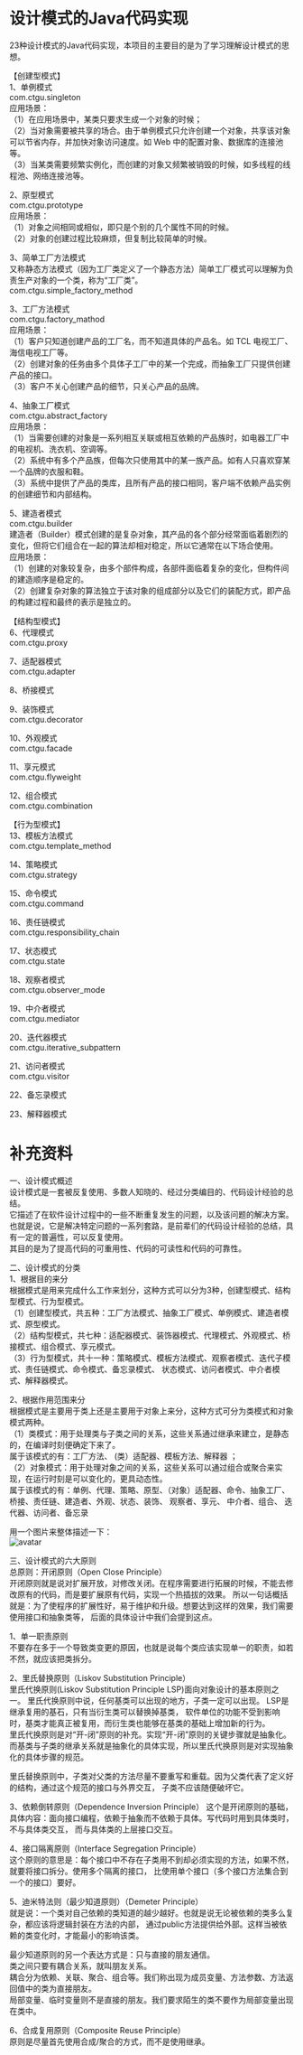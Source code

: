 # 设计模式的Java代码实现   
23种设计模式的Java代码实现，本项目的主要目的是为了学习理解设计模式的思想。  
 
【创建型模式】     
1、单例模式   
com.ctgu.singleton  
应用场景：  
（1）在应用场景中，某类只要求生成一个对象的时候；  
（2）当对象需要被共享的场合。由于单例模式只允许创建一个对象，共享该对象可以节省内存，并加快对象访问速度。如 Web 中的配置对象、数据库的连接池等。  
（3）当某类需要频繁实例化，而创建的对象又频繁被销毁的时候，如多线程的线程池、网络连接池等。  

2、原型模式    
com.ctgu.prototype       
应用场景：   
（1）对象之间相同或相似，即只是个别的几个属性不同的时候。  
（2）对象的创建过程比较麻烦，但复制比较简单的时候。  

3、简单工厂方法模式     
又称静态方法模式（因为工厂类定义了一个静态方法）简单工厂模式可以理解为负责生产对象的一个类，称为“工厂类”。   
com.ctgu.simple_factory_method  

3、工厂方法模式    
com.ctgu.factory_mathod    
应用场景：   
（1）客户只知道创建产品的工厂名，而不知道具体的产品名。如 TCL 电视工厂、海信电视工厂等。  
（2）创建对象的任务由多个具体子工厂中的某一个完成，而抽象工厂只提供创建产品的接口。  
（3）客户不关心创建产品的细节，只关心产品的品牌。  

4、抽象工厂模式    
com.ctgu.abstract_factory     
应用场景：   
（1）当需要创建的对象是一系列相互关联或相互依赖的产品族时，如电器工厂中的电视机、洗衣机、空调等。  
（2）系统中有多个产品族，但每次只使用其中的某一族产品。如有人只喜欢穿某一个品牌的衣服和鞋。  
（3）系统中提供了产品的类库，且所有产品的接口相同，客户端不依赖产品实例的创建细节和内部结构。  

5、建造者模式     
com.ctgu.builder      
建造者（Builder）模式创建的是复杂对象，其产品的各个部分经常面临着剧烈的变化，但将它们组合在一起的算法却相对稳定，所以它通常在以下场合使用。  
应用场景：   
（1）创建的对象较复杂，由多个部件构成，各部件面临着复杂的变化，但构件间的建造顺序是稳定的。  
（2）创建复杂对象的算法独立于该对象的组成部分以及它们的装配方式，即产品的构建过程和最终的表示是独立的。  


【结构型模式】    
6、代理模式   
com.ctgu.proxy    

7、适配器模式  
com.ctgu.adapter  

8、桥接模式  

9、装饰模式  
com.ctgu.decorator  

10、外观模式  
com.ctgu.facade  

11、享元模式  
com.ctgu.flyweight  

12、组合模式  
com.ctgu.combination  


【行为型模式】   
13、模板方法模式   
com.ctgu.template_method  

14、策略模式   
com.ctgu.strategy  

15、命令模式   
com.ctgu.command  

16、责任链模式   
com.ctgu.responsibility_chain  

17、状态模式    
com.ctgu.state  

18、观察者模式   
com.ctgu.observer_mode  

19、中介者模式   
com.ctgu.mediator  

20、迭代器模式   
com.ctgu.iterative_subpattern  

21、访问者模式   
com.ctgu.visitor

22、备忘录模式    

 
23、解释器模式    


# 补充资料          
一、设计模式概述  
设计模式是一套被反复使用、多数人知晓的、经过分类编目的、代码设计经验的总结。  
它描述了在软件设计过程中的一些不断重复发生的问题，以及该问题的解决方案。  
也就是说，它是解决特定问题的一系列套路，是前辈们的代码设计经验的总结，具有一定的普遍性，可以反复使用。  
其目的是为了提高代码的可重用性、代码的可读性和代码的可靠性。  

二、设计模式的分类  
1、根据目的来分  
根据模式是用来完成什么工作来划分，这种方式可以分为3种，创建型模式、结构型模式、行为型模式。  
（1）创建型模式，共五种：工厂方法模式、抽象工厂模式、单例模式、建造者模式、原型模式。    
（2）结构型模式，共七种：适配器模式、装饰器模式、代理模式、外观模式、桥接模式、组合模式、享元模式。    
（3）行为型模式，共十一种：策略模式、模板方法模式、观察者模式、迭代子模式、责任链模式、命令模式、备忘录模式、
状态模式、访问者模式、中介者模式、解释器模式。    

2、根据作用范围来分  
根据模式是主要用于类上还是主要用于对象上来分，这种方式可分为类模式和对象模式两种。  
（1）类模式：用于处理类与子类之间的关系，这些关系通过继承来建立，是静态的，在编译时刻便确定下来了。  
属于该模式的有：工厂方法、	(类）适配器、模板方法、解释器 ；   
（2）对象模式：用于处理对象之间的关系，这些关系可以通过组合或聚合来实现，在运行时刻是可以变化的，更具动态性。  
属于该模式的有：单例、代理、策略、原型、（对象）适配器、命令、抽象工厂、桥接、责任链、建造者、外观、状态、装饰、
	观察者、享元、	中介者、组合、	迭代器、访问者、备忘录    
	
用一个图片来整体描述一下：  
![avatar](img/design_pattern.jpg)

三、设计模式的六大原则  
总原则：开闭原则（Open Close Principle）    
开闭原则就是说对扩展开放，对修改关闭。在程序需要进行拓展的时候，不能去修改原有的代码，而是要扩展原有代码，实现一个热插拔的效果。
所以一句话概括就是：为了使程序的扩展性好，易于维护和升级。想要达到这样的效果，我们需要使用接口和抽象类等，
后面的具体设计中我们会提到这点。  

1、单一职责原则    
不要存在多于一个导致类变更的原因，也就是说每个类应该实现单一的职责，如若不然，就应该把类拆分。  

2、里氏替换原则（Liskov Substitution Principle）  
里氏代换原则(Liskov Substitution Principle LSP)面向对象设计的基本原则之一。
 里氏代换原则中说，任何基类可以出现的地方，子类一定可以出现。 LSP是继承复用的基石，只有当衍生类可以替换掉基类，
 软件单位的功能不受到影响时，基类才能真正被复用，而衍生类也能够在基类的基础上增加新的行为。  
 里氏代换原则是对“开-闭”原则的补充。实现“开-闭”原则的关键步骤就是抽象化。
 而基类与子类的继承关系就是抽象化的具体实现，所以里氏代换原则是对实现抽象化的具体步骤的规范。  

里氏替换原则中，子类对父类的方法尽量不要重写和重载。因为父类代表了定义好的结构，通过这个规范的接口与外界交互，
子类不应该随便破坏它。  

3、依赖倒转原则（Dependence Inversion Principle）
这个是开闭原则的基础，具体内容：面向接口编程，依赖于抽象而不依赖于具体。写代码时用到具体类时，不与具体类交互，
而与具体类的上层接口交互。  

4、接口隔离原则（Interface Segregation Principle）  
这个原则的意思是：每个接口中不存在子类用不到却必须实现的方法，如果不然，就要将接口拆分。使用多个隔离的接口，
比使用单个接口（多个接口方法集合到一个的接口）要好。  

5、迪米特法则（最少知道原则）（Demeter Principle）  
就是说：一个类对自己依赖的类知道的越少越好。也就是说无论被依赖的类多么复杂，都应该将逻辑封装在方法的内部，
通过public方法提供给外部。这样当被依赖的类变化时，才能最小的影响该类。  

最少知道原则的另一个表达方式是：只与直接的朋友通信。  
类之间只要有耦合关系，就叫朋友关系。  
耦合分为依赖、关联、聚合、组合等。我们称出现为成员变量、方法参数、方法返回值中的类为直接朋友。    
局部变量、临时变量则不是直接的朋友。我们要求陌生的类不要作为局部变量出现在类中。    

6、合成复用原则（Composite Reuse Principle）  
原则是尽量首先使用合成/聚合的方式，而不是使用继承。  



 











 
















